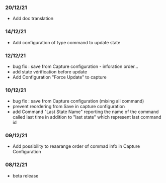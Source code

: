 ### 20/12/21 
* Add doc translation


### 14/12/21 
* Add configuration of type command to update state


### 12/12/21 
* bug fix : save from Capture configuration - inforation order...
* add state vérification before update
* Add Configuration "Force Update" to capture


### 10/12/21 
* bug fix : save from Capture configuration (mixing all command)
* prevent reordering from Save in capture configuration
* add Command "Last State Name" reporting the name of the command called last time in addition to "last state" which represent last command id


### 09/12/21 
* Add possibility to reaarange order of commad info in Capture Configuration 

### 08/12/21 
* beta release

